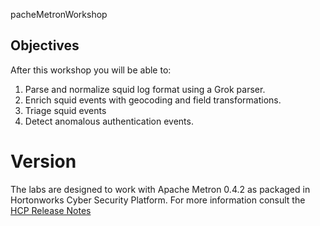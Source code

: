 pacheMetronWorkshop

  

## Objectives

After this workshop you will be able to:

1. Parse and normalize squid log format using a Grok parser.
2. Enrich squid events with geocoding and field transformations.
3. Triage squid events
4. Detect anomalous authentication events.

# Version

The labs are designed to work with Apache Metron 0.4.2 as packaged in Hortonworks Cyber Security Platform.  For more information consult the [HCP Release Notes](https://docs.hortonworks.com/HDPDocuments/HCP1/HCP-1.4.2/bk_release-notes/content/ch01.html)
